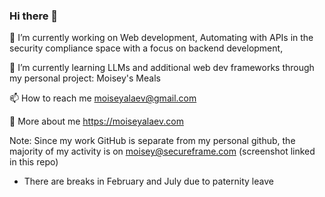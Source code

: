 ### Hi there 👋

<!--
**moiseyalaev/moiseyalaev** is a ✨ _special_ ✨ repository because its `README.md` (this file) appears on your GitHub profile.
-->
🔭 I’m currently working on
Web development, Automating with APIs in the security compliance space with a focus on backend development,

🌱 I’m currently learning
LLMs and additional web dev frameworks through my personal project: Moisey's Meals

📫 How to reach me
moiseyalaev@gmail.com

💬 More about me
https://moiseyalaev.com

Note: Since my work GitHub is separate from my personal github, the majority of my activity is on moisey@secureframe.com (screenshot linked in this repo)
- There are breaks in February and July due to paternity leave
